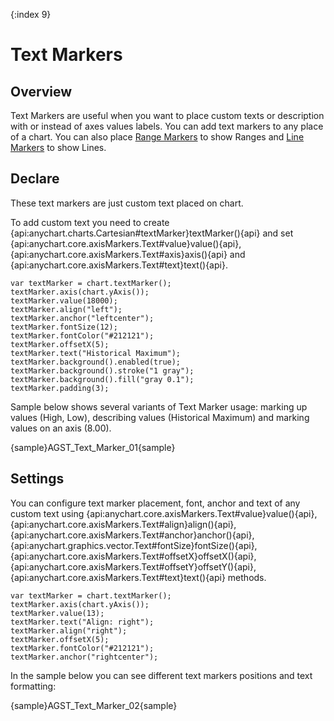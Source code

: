 {:index 9}
# Text Markers

## Overview

Text Markers are useful when you want to place custom texts or description with or instead of axes values labels. You can add text markers to any place of a chart. You can also place [Range Markers](../Axes_and_Grids/Range_Markers) to show Ranges and [Line Markers](../Axes_and_Grids/Line_Markers) to show Lines.

## Declare

These text markers are just custom text placed on chart.

To add custom text you need to create {api:anychart.charts.Cartesian#textMarker}textMarker(){api} and set {api:anychart.core.axisMarkers.Text#value}value(){api}, {api:anychart.core.axisMarkers.Text#axis}axis(){api} and {api:anychart.core.axisMarkers.Text#text}text(){api}.

```
var textMarker = chart.textMarker();
textMarker.axis(chart.yAxis());
textMarker.value(18000);
textMarker.align("left");
textMarker.anchor("leftcenter");
textMarker.fontSize(12);
textMarker.fontColor("#212121");
textMarker.offsetX(5);
textMarker.text("Historical Maximum");
textMarker.background().enabled(true);
textMarker.background().stroke("1 gray");
textMarker.background().fill("gray 0.1");
textMarker.padding(3);
```

Sample below shows several variants of Text Marker usage: marking up values (High, Low), describing values (Historical Maximum) and marking values on an axis (8.00).

{sample}AGST\_Text\_Marker\_01{sample}

## Settings

You can configure text marker placement, font, anchor and text of any custom text using {api:anychart.core.axisMarkers.Text#value}value(){api}, {api:anychart.core.axisMarkers.Text#align}align(){api}, {api:anychart.core.axisMarkers.Text#anchor}anchor(){api}, {api:anychart.graphics.vector.Text#fontSize}fontSize(){api}, {api:anychart.core.axisMarkers.Text#offsetX}offsetX(){api}, {api:anychart.core.axisMarkers.Text#offsetY}offsetY(){api}, {api:anychart.core.axisMarkers.Text#text}text(){api} methods.

```
var textMarker = chart.textMarker();
textMarker.axis(chart.yAxis());
textMarker.value(13);
textMarker.text("Align: right");
textMarker.align("right");
textMarker.offsetX(5);
textMarker.fontColor("#212121");
textMarker.anchor("rightcenter");
```

In the sample below you can see different text markers positions and text formatting:

{sample}AGST\_Text\_Marker\_02{sample}
